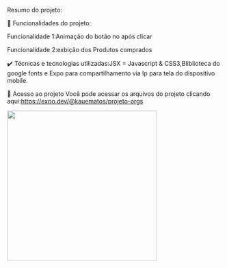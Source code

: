 
Resumo do projeto:

🔨 Funcionalidades do projeto:

Funcionalidade 1:Animação do botão no após clicar 

Funcionalidade 2:exbição dos Produtos comprados 


✔️ Técnicas e tecnologias utilizadas:JSX = Javascript & CSS3,Bliblioteca do google fonts e Expo para compartilhamento via Ip para tela do dispositivo mobile. 

📁 Acesso ao projeto Você pode acessar os arquivos do projeto clicando aqui:https://expo.dev/@kauematos/projeto-orgs



<img src="https://user-images.githubusercontent.com/9091491/123982988-e3ccb700-d999-11eb-880e-872881ee8b10.gif" width="350" />



